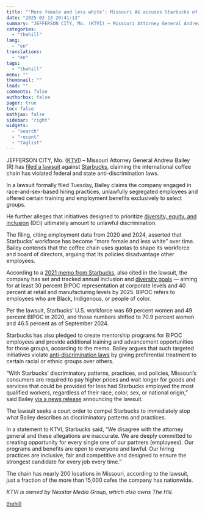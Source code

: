 ```yaml
---
title: "‘More female and less white’: Missouri AG accuses Starbucks of violating anti-discrimination laws"
date: "2025-02-13 20:41:13"
summary: "JEFFERSON CITY, Mo. (KTVI) – Missouri Attorney General Andrew Bailey (R) has filed a lawsuit against Starbucks, claiming the international coffee chain has violated federal and state anti-discrimination laws. In a lawsuit formally filed Tuesday, Bailey claims the company engaged in race-and-sex-based hiring practices, unlawfully segregated employees and offered certain..."
categories:
  - "thehill"
lang:
  - "en"
translations:
  - "en"
tags:
  - "thehill"
menu: ""
thumbnail: ""
lead: ""
comments: false
authorbox: false
pager: true
toc: false
mathjax: false
sidebar: "right"
widgets:
  - "search"
  - "recent"
  - "taglist"
---
```


JEFFERSON CITY, Mo. ([KTVI](https://fox2now.com/news/missouri/missouri-ag-accuses-starbucks-of-violating-anti-discrimination-laws/)) – Missouri Attorney General Andrew Bailey (R) has [filed a lawsuit](https://ago.mo.gov/wp-content/uploads/Starbucks-Complaint.pdf) against [Starbucks](https://thehill.com/regulation/court-battles/4615584-starbucks-receives-sympathetic-supreme-court-reception-in-union-case/), claiming the international coffee chain has violated federal and state anti-discrimination laws.

In a lawsuit formally filed Tuesday, Bailey claims the company engaged in race-and-sex-based hiring practices, unlawfully segregated employees and offered certain training and employment benefits exclusively to select groups.

He further alleges that initiatives designed to prioritize [diversity, equity, and inclusion](https://thehill.com/business/5103287-trump-dei-corporations-diversity-inclusion/) (DEI) ultimately amount to unlawful discrimination.

The filing, citing employment data from 2020 and 2024, asserted that Starbucks’ workforce has become “more female and less white” over time. Bailey contends that the coffee chain uses quotas to shape its workforce and board of directors, arguing that its policies disadvantage other employees.

According to a [2021 memo from Starbucks](https://stories.starbucks.com/uploads/2021/03/Starbucks-2021-Civil-Rights-Assessment.pdf), also cited in the lawsuit, the company has set and tracked annual inclusion and [diversity goals](https://thehill.com/homenews/race-politics/5125957-trump-attacks-dei/) — aiming for at least 30 percent BIPOC representation at corporate levels and 40 percent at retail and manufacturing levels by 2025. BIPOC refers to employees who are Black, Indigenous, or people of color.

Per the lawsuit, Starbucks’ U.S. workforce was 69 percent women and 49 percent BIPOC in 2020, and those numbers shifted to 70.9 percent women and 46.5 percent as of September 2024.

Starbucks has also pledged to create mentorship programs for BIPOC employees and provide additional training and advancement opportunities for those groups, according to the memo. Bailey argues that such targeted initiatives violate [anti-discrimination laws](https://thehill.com/homenews/administration/5104168-trump-attacks-diversity-equity-inclusion/) by giving preferential treatment to certain racial or ethnic groups over others.

“With Starbucks’ discriminatory patterns, practices, and policies, Missouri’s consumers are required to pay higher prices and wait longer for goods and services that could be provided for less had Starbucks employed the most qualified workers, regardless of their race, color, sex, or national origin,” said Bailey [via a news release](https://ago.mo.gov/attorney-general-bailey-files-suit-against-starbucks-for-race-and-sex-based-discrimination/) announcing the lawsuit.

The lawsuit seeks a court order to compel Starbucks to immediately stop what Bailey describes as discriminatory patterns and practices.

In a statement to KTVI, Starbucks said, “We disagree with the attorney general and these allegations are inaccurate. We are deeply committed to creating opportunity for every single one of our partners (employees). Our programs and benefits are open to everyone and lawful. Our hiring practices are inclusive, fair and competitive and designed to ensure the strongest candidate for every job every time.”

The chain has nearly 200 locations in Missouri, according to the lawsuit, just a fraction of the more than 15,000 cafes the company has nationwide.

*KTVI is owned by Nexstar Media Group, which also owns The Hill.*

[thehill](https://thehill.com/homenews/5140951-missouri-attorney-general-sues-starbucks-anti-discrimination-laws/)
